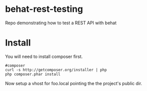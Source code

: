 behat-rest-testing
==================

Repo demonstrating how to test a REST API with behat

# Install

You will need to install composer first.

	#composer
	curl -s http://getcomposer.org/installer | php
	php composer.phar install

Now setup a vhost for foo.local pointing the the project's public dir.